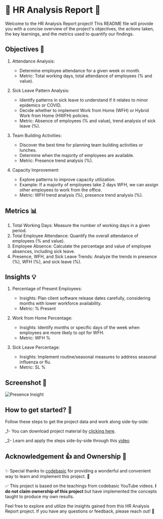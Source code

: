 # 🌟 HR Analysis Report 🌟

Welcome to the HR Analysis Report project! This README file will provide you with a concise overview of the project's objectives, the actions taken, the key learnings, and the metrics used to quantify our findings.

## Objectives 🎯

1. Attendance Analysis:
   - Determine employee attendance for a given week or month.
   - Metric: Total working days, total attendance of employees (% and value).

2. Sick Leave Pattern Analysis:
   - Identify patterns in sick leave to understand if it relates to minor epidemics or COVID.
   - Decide whether to implement Work from Home (WFH) or Hybrid Work from Home (HWFH) policies.
   - Metric: Absence of employees (% and value), trend analysis of sick leave (%).

3. Team Building Activities:
   - Discover the best time for planning team building activities or lunches.
   - Determine when the majority of employees are available.
   - Metric: Presence trend analysis (%).

4. Capacity Improvement:
   - Explore patterns to improve capacity utilization.
   - Example: If a majority of employees take 2 days WFH, we can assign other employees to work from the office.
   - Metric: WFH trend analysis (%), presence trend analysis (%).

## Metrics 📊

1. Total Working Days: Measure the number of working days in a given period.
2. Total Employee Attendance: Quantify the overall attendance of employees (% and value).
3. Employee Absence: Calculate the percentage and value of employee absences, including sick leave.
4. Presence, WFH, and Sick Leave Trends: Analyze the trends in presence (%), WFH (%), and sick leave (%).

## Insights 💡

1. Percentage of Present Employees:
   - Insights: Plan client software release dates carefully, considering months with lower workforce availability.
   - Metric: % Present

2. Work from Home Percentage:
   - Insights: Identify months or specific days of the week when employees are more likely to opt for WFH.
   - Metric: WFH %

3. Sick Leave Percentage:
   - Insights: Implement routine/seasonal measures to address seasonal influenza or flu.
   - Metric: SL %

## Screenshot 📸
![Presence Insight](https://github.com/Ekshiv/PowerBi_Projects/assets/99724929/f0644ab2-1232-4991-8142-25e682d8522c)

## How to get started? 🚀
Follow these steps to get the project data and work along side-by-side:

_1- You can download project material by [clicking here](https://codebasics.io/resources/resume-project-data-analytics).

_2- Learn and apply the steps side-by-side through this [video](https://www.youtube.com/playlist?list=PLeo1K3hjS3uuVQccZa7yFwK3ltoGQOWbM)

## Acknowledgement 👍 and Ownership 👑

✨ Special thanks to [codebasic](https://codebasics.io/) for providing a wonderful and convenient way to learn and implement this project. 👏

✅ This project is based on the teachings from codebasic YouTube videos. **I do not claim ownership of this project** but have implemented the concepts taught to produce my own results.

Feel free to explore and utilize the insights gained from this HR Analysis Report project. If you have any questions or feedback, please reach out! 📧
